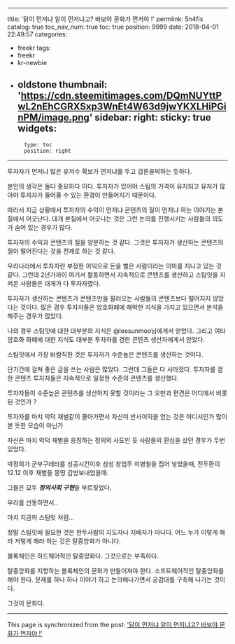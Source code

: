 
---
title: '닭이 먼저냐 알이 먼저냐고?  바보야 문화가 먼저야 !'
permlink: 5n4fix
catalog: true
toc_nav_num: true
toc: true
position: 9999
date: 2018-04-01 22:49:57
categories:
- freekr
tags:
- freekr
- kr-newbie
- oldstone
thumbnail: 'https://cdn.steemitimages.com/DQmNUYttPwL2nEhCGRXSxp3WnEt4W63d9jwYKXLHiPGinPM/image.png'
sidebar:
    right:
        sticky: true
widgets:
    -
        type: toc
        position: right
---


투자자가 먼저냐 많은 유저수 확보가 먼저냐를 두고 갑론을박하는 듯하다.

본인의 생각은 둘다 중요하다 이다. 투자자가 있어야 스팀의 가격이 유지되고 유저가 많아야 투자자가 들어올 수 있는 환경이 만들어지기 때문이다.

따라서 지금 상황에서 투자자의 수익이 먼저냐 콘텐츠의 질이 먼저냐 하는 이야기는 본질에서 어긋난다.
대개 본질에서 어긋나는 것은 그런 논의를 진행시키는 사람들의 의도가 숨어 있는 경우가 많다.

투자자의 수익과 콘텐츠의 질을 양분하는 것 같다. 그것은 투자자가 생산하는 콘텐츠의 질이 떨어진다는 것을 전제로 하는 것 같다.

우리나라에서 투자자란 부정한 이익으로 돈을 벌은 사람이라는 의미를 지니고 있는 것 같다. 
그런데 2년가까이 여기서 활동하면서 지속적으로 콘텐츠를 생산하고 스팀잇을 지켜온 사람들은 대게가 다 투자자였다. 

투자자가 생산하는 콘텐츠가 콘텐츠만을 팔러오는 사람들의 콘텐츠보다 떨어지지 않았다는 것이다. 
많은 경우 투자자들은 암호화폐에 해박한 지식을 가지고 있으면서 분석을 해주는 경우가 많았다.

나의 경우 스팀잇에 대한 대부분의 지식은 @leesunmoo님에게서 얻었다. 그리고 여타 암호화 화폐에 대한 지식도 대부분 투자자를 겸한 콘텐츠 생산자에게서 얻었다.

스팀잇에서 가장 바람직한 것은 투자자가 수준높은 콘텐츠를 생산하는 것이다.

단기간에 걸쳐 좋은 글을 쓰는 사람은 많았다. 그런데 그들은 다 사라졌다. 
투자자를 겸한 콘텐츠 투자자들은 지속적으로 일정한 수준의 콘텐츠를 생산했다.

투자자들이 수준높은 콘텐츠를 생산하지 못할 것이라는 그 오만과 편견은 어디에서 비롯된 것인가 ?

투자자를 마치 악덕 재벌같이 몰아가면서 자신이 반사이익을 얻는 것은 어디서인가 많이 본 듯한 모습이 아닌가 

자신은 마치 악덕 재벌을 응징하는 정의의 사도인 듯 사람들의 환심을 샀던 경우가 두번 있었다.

박정희가 군부구데타를 성공시킨이후 삼성 창업주 이병철을 집어 넣었을때,
전두환이 12.12 이후 재벌들 몽땅 감방보내었을때.

그들은 모두 ***정의사회 구현***을 부르짖었다. 

우리를 선동하면서..

마치 지금의 스팀잇 처럼...
 


정말 스팀잇에 필요한 것은 한두사람의 지도자나 지배자가 아니다.
어느 누가 이렇게 해라 저렇게 해라 하는 것은 탈중앙화가 아니다.


블록체인은 하드웨어적인 탈중앙화다. 그것으로는 부족하다. 

탈중앙화를 지향하는 블록체인의 문화가 만들어져야 한다.
소프트웨어적인 탈중앙화를 해야 한다.
문제를 하나 하나 이야기 하고 논의해나가면서 공감대를 구축해 나가는 것이다.

그것이 문화다.

- - -

This page is synchronized from the post: ['닭이 먼저냐 알이 먼저냐고?  바보야 문화가 먼저야 !'](https://steemit.com/@oldstone/5n4fix)
